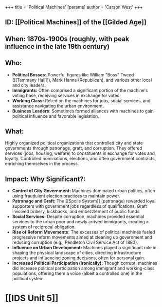 +++
 title = 'Political Machines'
[params]
	author = 'Carson West'
+++
## ID: [[Political Machines]] of the [[Gilded Age]]

## When: 1870s-1900s (roughly, with peak influence in the late 19th century)

## Who: 
* **Political Bosses:**  Powerful figures like William "Boss" Tweed ([[Tammany Hall]]),  Mark Hanna (Republican), and various other local and city leaders.
* **Immigrants:** Often comprised a significant portion of the machine's voting base, receiving services in exchange for votes.
* **Working Class:**  Relied on the machines for jobs, social services, and assistance navigating the urban environment.
* **Business Leaders:**  Sometimes formed alliances with machines to gain political influence and favorable legislation.


## What: 
Highly organized political organizations that controlled city and state governments through patronage, graft, and corruption. They offered services (jobs, housing, welfare) to constituents in exchange for votes and loyalty.  Controlled nominations, elections, and often government contracts, enriching themselves in the process.

## Impact: Why Significant?:
* **Control of City Government:** Machines dominated urban politics, often using fraudulent election practices to maintain power.
* **Patronage and Graft:**  The [[Spoils System]] (patronage) rewarded loyal supporters with government jobs regardless of qualifications. Graft involved bribery, kickbacks, and embezzlement of public funds.
* **Social Services:**  Despite corruption, machines provided essential services to the urban poor and newly arrived immigrants, creating a system of reciprocal obligation.
* **Rise of Reform Movements:** The excesses of political machines fueled progressive reform movements aimed at cleaning up government and reducing corruption (e.g., Pendleton Civil Service Act of 1883).
* **Influence on Urban Development:** Machines played a significant role in shaping the physical landscape of cities, directing infrastructure projects and influencing zoning decisions, often for personal gain.
* **Increased Political Participation (ironically):** Though corrupt, machines did increase political participation among immigrant and working-class populations, offering them a voice (albeit a controlled one) in the political system.


# [[IDS Unit 5]]